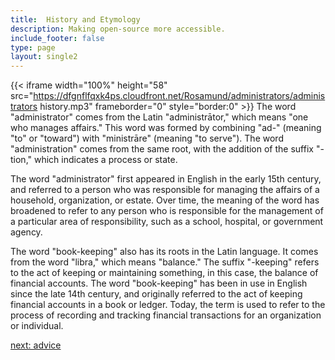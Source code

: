 ```yaml
---
title:  History and Etymology
description: Making open-source more accessible.
include_footer: false
type: page
layout: single2
---
```


{{< iframe width="100%" height="58" src="https://dfgnflfqxk4ps.cloudfront.net/Rosamund/administrators/administrators history.mp3" frameborder="0" style="border:0" >}}
The word "administrator" comes from the Latin "administrātor," which means "one who manages affairs." This word was formed by combining "ad-" (meaning "to" or "toward") with "ministrāre" (meaning "to serve"). The word "administration" comes from the same root, with the addition of the suffix "-tion," which indicates a process or state.

The word "administrator" first appeared in English in the early 15th century, and referred to a person who was responsible for managing the affairs of a household, organization, or estate. Over time, the meaning of the word has broadened to refer to any person who is responsible for the management of a particular area of responsibility, such as a school, hospital, or government agency.

The word "book-keeping" also has its roots in the Latin language. It comes from the word "libra," which means "balance." The suffix "-keeping" refers to the act of keeping or maintaining something, in this case, the balance of financial accounts. The word "book-keeping" has been in use in English since the late 14th century, and originally referred to the act of keeping financial accounts in a book or ledger. Today, the term is used to refer to the process of recording and tracking financial transactions for an organization or individual.


<a href="https://workdojos.com/administrators/advice">next: advice</a>

